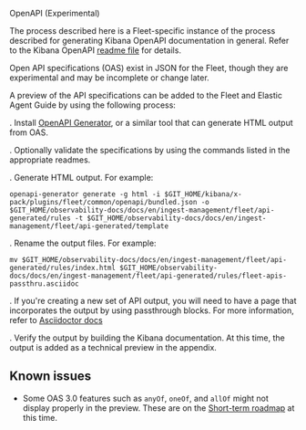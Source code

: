  OpenAPI (Experimental)

The process described here is a Fleet-specific instance of the process described for generating Kibana OpenAPI documentation in general. Refer to the Kibana OpenAPI [readme file](https://github.com/elastic/kibana/tree/main/docs/api-generated) for details.

Open API specifications (OAS) exist in JSON for the Fleet, though they are experimental and may be incomplete or change later.

A preview of the API specifications can be added to the Fleet and Elastic Agent Guide by using the following process:

. Install [OpenAPI Generator](https://openapi-generator.tech/docs/installation),
or a similar tool that can generate HTML output from OAS.

. Optionally validate the specifications by using the commands listed in the appropriate readmes.

. Generate HTML output. For example:

  ```
  openapi-generator generate -g html -i $GIT_HOME/kibana/x-pack/plugins/fleet/common/openapi/bundled.json -o $GIT_HOME/observability-docs/docs/en/ingest-management/fleet/api-generated/rules -t $GIT_HOME/observability-docs/docs/en/ingest-management/fleet/api-generated/template
  ```

. Rename the output files. For example:
  ```
  mv $GIT_HOME/observability-docs/docs/en/ingest-management/fleet/api-generated/rules/index.html $GIT_HOME/observability-docs/docs/en/ingest-management/fleet/api-generated/rules/fleet-apis-passthru.asciidoc
  ```

. If you're creating a new set of API output, you will need to have a page that incorporates the output by using passthrough blocks. For more information, refer to [Asciidoctor docs](https://docs.asciidoctor.org/asciidoc/latest/pass/pass-block/)

. Verify the output by building the Kibana documentation. At this time, the output is added as a technical preview in the appendix.

## Known issues

- Some OAS 3.0 features such as `anyOf`, `oneOf`, and `allOf` might not display properly in the preview. These are on the [Short-term roadmap](https://openapi-generator.tech/docs/roadmap/) at this time.

